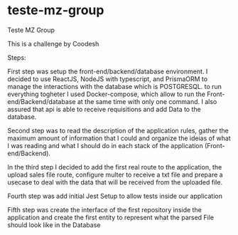 # teste-mz-group
Teste MZ Group

This is a challenge by Coodesh

Steps:

First step was setup the front-end/backend/database environment. I decided to use ReactJS, NodeJS with typescript, and PrismaORM to manage the interactions with the database which is POSTGRESQL. to run everything togheter I used Docker-compose, which allow to run the Front-end/Backend/database at the same time with only one command. I also assured that api is able to receive requisitions and add Data to the database.

Second step was to read the description of the application rules, gather the maximum amount of information that I could and organize the ideias of what I was reading and what I should do in each stack of the application (Front-end/Backend). 

In the third step I decided to add the first real route to the application, the upload sales file route, configure multer to receive a txt file and prepare a usecase to deal with the data that will be received from the uploaded file.

Fourth step was add initial Jest Setup to allow tests inside our application

Fifth step was create the interface of the first repository inside the application and create the first entity to represent what the parsed File should look like in the Database
